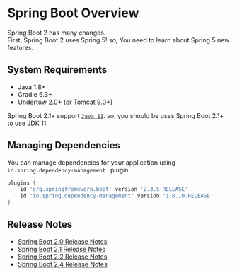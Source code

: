 # Spring Boot Overview
Spring Boot 2 has many changes.  
First, Spring Boot 2 uses Spring 5! so, You need to learn about Spring 5 new features.

## System Requirements
- Java 1.8+
- Gradle 6.3+
- Undertow 2.0+ (or Tomcat 9.0+)

Spring Boot 2.1+ support [`Java 11`](https://github.com/spring-projects/spring-boot/wiki/Spring-Boot-2.1-Release-Notes#java-11-support). so, you should be uses Spring Boot 2.1+ to use JDK 11.

## Managing Dependencies
You can manage dependencies for your application using `io.spring.dependency-management ` plugin. 

```groovy 
plugins {
    id 'org.springframework.boot' version '2.3.5.RELEASE'
    id 'io.spring.dependency-management' version '1.0.10.RELEASE'
}
```

## Release Notes
- [Spring Boot 2.0 Release Notes](https://github.com/spring-projects/spring-boot/wiki/Spring-Boot-2.0-Release-Notes)
- [Spring Boot 2.1 Release Notes](https://github.com/spring-projects/spring-boot/wiki/Spring-Boot-2.1-Release-Notes)
- [Spring Boot 2.2 Release Notes](https://github.com/spring-projects/spring-boot/wiki/Spring-Boot-2.2-Release-Notes)
- [Spring Boot 2.4 Release Notes](https://github.com/spring-projects/spring-boot/wiki/Spring-Boot-2.4-Release-Notes)
